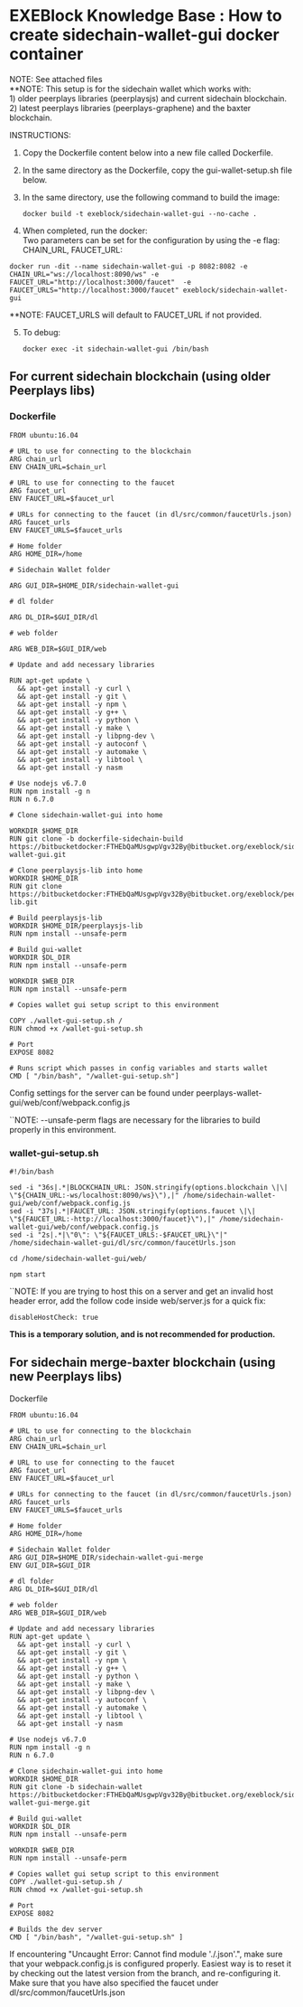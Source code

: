 # EXEBlock Knowledge Base : How to create sidechain-wallet-gui docker container

NOTE: See attached files  
\*\*NOTE: This setup is for the sidechain wallet which works with:  
1\) older peerplays libraries \(peerplaysjs\) and current sidechain blockchain.  
2\) latest peerplays libraries \(peerplays-graphene\) and the baxter blockchain.

INSTRUCTIONS:

1. Copy the Dockerfile content below into a new file called Dockerfile.
2. In the same directory as the Dockerfile, copy the gui-wallet-setup.sh file below.
3. In the same directory, use the following command to build the image:

   ```text
   docker build -t exeblock/sidechain-wallet-gui --no-cache .
   ```

4.  When completed, run the docker:  
   Two parameters can be set for the configuration by using the -e flag: CHAIN\_URL, FAUCET\_URL:

   ```text
   docker run -dit --name sidechain-wallet-gui -p 8082:8082 -e CHAIN_URL="ws://localhost:8090/ws" -e FAUCET_URL="http://localhost:3000/faucet"  -e FAUCET_URLS="http://localhost:3000/faucet" exeblock/sidechain-wallet-gui
   ```

   \*\*NOTE: FAUCET\_URLS will default to FAUCET\_URL if not provided.

5. To debug:

   ```text
   docker exec -it sidechain-wallet-gui /bin/bash
   ```

## For current sidechain blockchain \(using older Peerplays libs\) <a id="Howtocreatesidechain-wallet-guidockercontainer-Forcurrentsidechainblockchain(usingolderPeerplayslibs)"></a>

### Dockerfile <a id="Howtocreatesidechain-wallet-guidockercontainer-Dockerfile"></a>

```text
FROM ubuntu:16.04

# URL to use for connecting to the blockchain
ARG chain_url
ENV CHAIN_URL=$chain_url

# URL to use for connecting to the faucet
ARG faucet_url
ENV FAUCET_URL=$faucet_url

# URLs for connecting to the faucet (in dl/src/common/faucetUrls.json)
ARG faucet_urls
ENV FAUCET_URLS=$faucet_urls

# Home folder
ARG HOME_DIR=/home

# Sidechain Wallet folder

ARG GUI_DIR=$HOME_DIR/sidechain-wallet-gui

# dl folder

ARG DL_DIR=$GUI_DIR/dl

# web folder

ARG WEB_DIR=$GUI_DIR/web

# Update and add necessary libraries

RUN apt-get update \
  && apt-get install -y curl \
  && apt-get install -y git \
  && apt-get install -y npm \
  && apt-get install -y g++ \
  && apt-get install -y python \
  && apt-get install -y make \
  && apt-get install -y libpng-dev \
  && apt-get install -y autoconf \
  && apt-get install -y automake \
  && apt-get install -y libtool \
  && apt-get install -y nasm 

# Use nodejs v6.7.0
RUN npm install -g n
RUN n 6.7.0

# Clone sidechain-wallet-gui into home

WORKDIR $HOME_DIR
RUN git clone -b dockerfile-sidechain-build https://bitbucketdocker:FTHEbQaMUsgwpVgv32By@bitbucket.org/exeblock/sidechain-wallet-gui.git

# Clone peerplaysjs-lib into home
WORKDIR $HOME_DIR
RUN git clone https://bitbucketdocker:FTHEbQaMUsgwpVgv32By@bitbucket.org/exeblock/peerplaysjs-lib.git

# Build peerplaysjs-lib
WORKDIR $HOME_DIR/peerplaysjs-lib
RUN npm install --unsafe-perm

# Build gui-wallet
WORKDIR $DL_DIR
RUN npm install --unsafe-perm

WORKDIR $WEB_DIR
RUN npm install --unsafe-perm

# Copies wallet gui setup script to this environment

COPY ./wallet-gui-setup.sh /
RUN chmod +x /wallet-gui-setup.sh

# Port
EXPOSE 8082

# Runs script which passes in config variables and starts wallet
CMD [ "/bin/bash", "/wallet-gui-setup.sh"]
```

Config settings for the server can be found under peerplays-wallet-gui/web/conf/webpack.config.js

\`\`NOTE: --unsafe-perm flags are necessary for the libraries to build properly in this environment.

### wallet-gui-setup.sh <a id="Howtocreatesidechain-wallet-guidockercontainer-wallet-gui-setup.sh"></a>

```text
#!/bin/bash

sed -i "36s|.*|BLOCKCHAIN_URL: JSON.stringify(options.blockchain \|\| \"${CHAIN_URL:-ws/localhost:8090/ws}\"),|" /home/sidechain-wallet-gui/web/conf/webpack.config.js
sed -i "37s|.*|FAUCET_URL: JSON.stringify(options.faucet \|\| \"${FAUCET_URL:-http://localhost:3000/faucet}\"),|" /home/sidechain-wallet-gui/web/conf/webpack.config.js
sed -i "2s|.*|\"0\": \"${FAUCET_URLS:-$FAUCET_URL}\"|" /home/sidechain-wallet-gui/dl/src/common/faucetUrls.json

cd /home/sidechain-wallet-gui/web/

npm start
```

\`\`NOTE: If you are trying to host this on a server and get an invalid host header error, add the follow code inside web/server.js for a quick fix:

```text
disableHostCheck: true
```

**This is a temporary solution, and is not recommended for production.**

## For sidechain merge-baxter blockchain \(using new Peerplays libs\) <a id="Howtocreatesidechain-wallet-guidockercontainer-Forsidechainmerge-baxterblockchain(usingnewPeerplayslibs)"></a>

Dockerfile

```text
FROM ubuntu:16.04
 
# URL to use for connecting to the blockchain
ARG chain_url
ENV CHAIN_URL=$chain_url
 
# URL to use for connecting to the faucet
ARG faucet_url
ENV FAUCET_URL=$faucet_url
 
# URLs for connecting to the faucet (in dl/src/common/faucetUrls.json)
ARG faucet_urls
ENV FAUCET_URLS=$faucet_urls

# Home folder
ARG HOME_DIR=/home
 
# Sidechain Wallet folder
ARG GUI_DIR=$HOME_DIR/sidechain-wallet-gui-merge
ENV GUI_DIR=$GUI_DIR
 
# dl folder
ARG DL_DIR=$GUI_DIR/dl
 
# web folder
ARG WEB_DIR=$GUI_DIR/web
 
# Update and add necessary libraries
RUN apt-get update \
  && apt-get install -y curl \
  && apt-get install -y git \
  && apt-get install -y npm \
  && apt-get install -y g++ \
  && apt-get install -y python \
  && apt-get install -y make \
  && apt-get install -y libpng-dev \
  && apt-get install -y autoconf \
  && apt-get install -y automake \
  && apt-get install -y libtool \
  && apt-get install -y nasm 

# Use nodejs v6.7.0
RUN npm install -g n
RUN n 6.7.0

# Clone sidechain-wallet-gui into home
WORKDIR $HOME_DIR
RUN git clone -b sidechain-wallet https://bitbucketdocker:FTHEbQaMUsgwpVgv32By@bitbucket.org/exeblock/sidechain-wallet-gui-merge.git
 
# Build gui-wallet
WORKDIR $DL_DIR
RUN npm install --unsafe-perm

WORKDIR $WEB_DIR 
RUN npm install --unsafe-perm
 
# Copies wallet gui setup script to this environment
COPY ./wallet-gui-setup.sh /
RUN chmod +x /wallet-gui-setup.sh

# Port
EXPOSE 8082
 
# Builds the dev server
CMD [ "/bin/bash", "/wallet-gui-setup.sh" ]
```

If encountering "Uncaught Error: Cannot find module './.json'.", make sure that your webpack.config.js is configured properly. Easiest way is to reset it by checking out the latest version from the branch, and re-configuring it. Make sure that you have also specified the faucet under dl/src/common/faucetUrls.json

